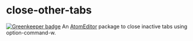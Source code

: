 close-other-tabs
===

[![Greenkeeper badge](https://badges.greenkeeper.io/smockle/close-other-tabs.svg)](https://greenkeeper.io/)
An [AtomEditor](https://atom.io) package to close inactive tabs using option-command-w.

